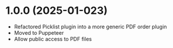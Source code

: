 # 1.0.0 (2025-01-023)

- Refactored Picklist plugin into a more generic PDF order plugin
- Moved to Puppeteer
- Allow public access to PDF files
